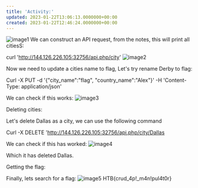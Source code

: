 ```yaml
---
title: 'Activity:'
updated: 2023-01-22T13:06:13.0000000+00:00
created: 2023-01-22T12:46:24.0000000+00:00
---
```


![image1](../../../../../_resources/image1-101.png)
We can construct an API request, from the notes, this will print all citiesS:

curl '<http://144.126.226.105:32756/api.php/city>'
![image2](../../../../../_resources/image2-82.png)

Now we need to update a cities name to flag, Let's try rename Derby to flag:

Curl -X PUT -d '{"city_name":"flag", "country_name":"Alex"}' -H 'Content-Type: application/json'

We can check if this works:
![image3](../../../../../_resources/image3-69.png)

Deleting cities:

Let's delete Dallas as a city, we can use the following command

Curl -X DELETE '<http://144.126.226.105:32756/api.php/city/Dallas>

We can check if this has worked:
![image4](../../../../../_resources/image4-60.png)

Which it has deleted Dallas.

Getting the flag:

Finally, lets search for a flag:
![image5](../../../../../_resources/image5-46.png)
HTB{crud_4p!\_m4n!pul4t0r}
